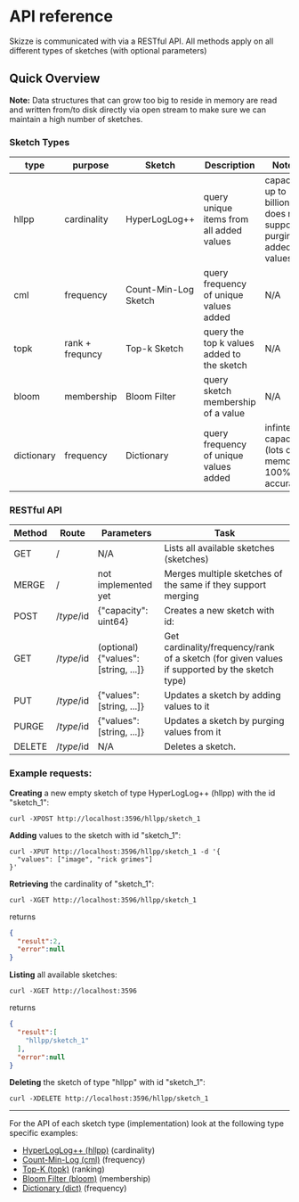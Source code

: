 # API reference

Skizze is communicated with via a RESTful API. All methods apply on all different types of sketches (with optional parameters)

## Quick Overview
<b>Note:</b> Data structures that can grow too big to reside in memory are read and written from/to disk directly via open stream to make sure we can maintain a high number of sketches.

### Sketch Types

| type  | purpose     | Sketch               | Description                              | Notes |
| ---   | ---         | ---                  | ---                                      | ---   |
| hllpp | cardinality | HyperLogLog++        | query unique items from all added values | capacity up to billions, does not support purging added values |
| cml   | frequency   | Count-Min-Log Sketch | query frequency of unique values added | N/A |
| topk  | rank + frequncy | Top-k Sketch | query the top k values added to the sketch | N/A |
| bloom | membership | Bloom Filter | query sketch membership of a value | N/A |
| dictionary | frequency | Dictionary | query frequency of unique values added | infinte capacity (lots of memory), 100% accurate |

### RESTful API

| Method | Route      | Parameters                   | Task |
| ---    | ---        | ---                          | --- |
| GET    | /          | N/A                          | Lists all available sketches (sketches) |
| MERGE  | /          | not implemented yet          | Merges multiple sketches of the same <type> if they support merging |
| POST   | /$type/$id | {"capacity": uint64}         | Creates a new <type> sketch with id: <id> |
| GET    | /$type/$id | (optional) {"values": [string, ...]} | Get cardinality/frequency/rank of a sketch (for given values if supported by the sketch type) |
| PUT    | /$type/$id | {"values": [string, ...]} | Updates a sketch by adding values to it |
| PURGE  | /$type/$id | {"values": [string, ...]} | Updates a sketch by purging values from it |
| DELETE | /$type/$id | N/A                          | Deletes a sketch. |

### Example requests:


**Creating** a new empty sketch of type HyperLogLog++ (hllpp) with the id "sketch_1":
```{r, engine='bash', count_lines}
curl -XPOST http://localhost:3596/hllpp/sketch_1
```


**Adding** values to the sketch with id "sketch_1":
```{r, engine='bash', count_lines}
curl -XPUT http://localhost:3596/hllpp/sketch_1 -d '{
  "values": ["image", "rick grimes"]
}'
```


**Retrieving** the cardinality of "sketch_1":
```{r, engine='bash', count_lines}
curl -XGET http://localhost:3596/hllpp/sketch_1
```
returns
```json
{
  "result":2,
  "error":null
}
```

**Listing** all available sketches:
```{r, engine='bash', count_lines}
curl -XGET http://localhost:3596
```
returns
```json
{
  "result":[
    "hllpp/sketch_1"
  ],
  "error":null
}
```

**Deleting** the sketch of type "hllpp" with id "sketch_1":
```{r, engine='bash', count_lines}
curl -XDELETE http://localhost:3596/hllpp/sketch_1
```
---
For the API of each sketch type (implementation) look at the following type specific examples:
* [HyperLogLog++ (hllpp)](hllpp.md) (cardinality)
* [Count-Min-Log (cml)](cml.md) (frequency)
* [Top-K (topk)](topk.md) (ranking)
* [Bloom Filter (bloom)](bloom.md) (membership)
* [Dictionary (dict)](dict.md) (frequency)
